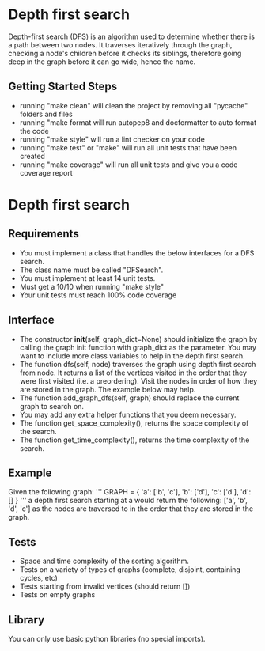 # Depth first search

Depth-first search (DFS) is an algorithm used to determine whether there is a path between two nodes. It traverses iteratively through the graph, checking a node's children before it checks its siblings, therefore going deep in the graph before it can go wide, hence the name.

## Getting Started Steps

- running "make clean" will clean the project by removing all "pycache" folders and files
- running "make format will run autopep8 and docformatter to auto format the code
- running "make style" will run a lint checker on your code
- running "make test" or "make" will run all unit tests that have been created
- running "make coverage" will run all unit tests and give you a code coverage report

# Depth first search

## Requirements

- You must implement a class that handles the below interfaces for a DFS search.
- The class name must be called "DFSearch".
- You must implement at least 14 unit tests.
- Must get a 10/10 when running "make style"
- Your unit tests must reach 100% code coverage

## Interface

- The constructor __init__(self, graph_dict=None) should initialize the graph by calling the graph init function with graph_dict as the parameter. You may want to include more class variables to help in the depth first search. 
- The function dfs(self, node) traverses the graph using depth first search from node. It returns a list of the vertices visited in the order that they were first visited (i.e. a preordering). Visit the nodes in order of how they are stored in the graph. The example below may help.
- The function add_graph_dfs(self, graph) should replace the current graph to search on.
- You may add any extra helper functions that you deem necessary.
- The function get_space_complexity(), returns the space complexity of the search.
- The function get_time_complexity(), returns the time complexity of the search.

## Example
Given the following graph:
'''
GRAPH = {
    'a': ['b', 'c'],
    'b': ['d'],
    'c': ['d'],
    'd': []
}
'''
a depth first search starting at a would return the following: ['a', 'b', 'd', 'c'] as the nodes are traversed to in the order that they are stored in the graph. 

## Tests

- Space and time complexity of the sorting algorithm.
- Tests on a variety of types of graphs (complete, disjoint, containing cycles, etc)
- Tests starting from invalid vertices (should return [])
- Tests on empty graphs

## Library

You can only use basic python libraries (no special imports).
